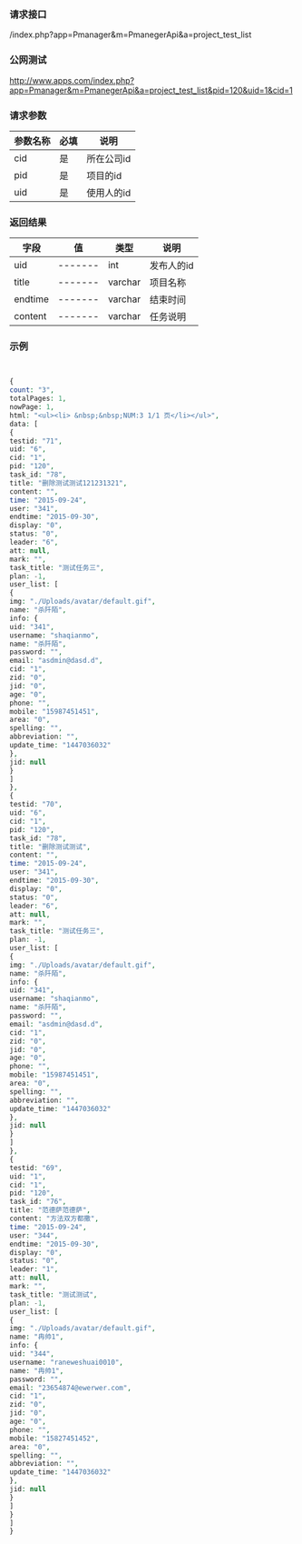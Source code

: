 ### **请求接口**
/index.php?app=Pmanager&m=PmanegerApi&a=project_test_list



### **公网测试**
http://www.apps.com/index.php?app=Pmanager&m=PmanegerApi&a=project_test_list&pid=120&uid=1&cid=1

### **请求参数**

| 参数名称  |必填|     说明      |
|------|-----|------|
| cid     | 是 |   所在公司id   |
| pid| 是 |  项目的id   |
| uid| 是 |  使用人的id   |

### **返回结果**
|字段        |值          |类型    |说明        |
| ---------  |--------    |-------- |--------  |
|uid|-------   |int    | 发布人的id  |
|title| -------     |varchar  |项目名称   |
|endtime|-------     |varchar   |结束时间|
|content| -------     |   varchar        |  任务说明    |


### **示例**
````php


{
count: "3",
totalPages: 1,
nowPage: 1,
html: "<ul><li> &nbsp;&nbsp;NUM:3 1/1 页</li></ul>",
data: [
{
testid: "71",
uid: "6",
cid: "1",
pid: "120",
task_id: "78",
title: "删除测试测试121231321",
content: "",
time: "2015-09-24",
user: "341",
endtime: "2015-09-30",
display: "0",
status: "0",
leader: "6",
att: null,
mark: "",
task_title: "测试任务三",
plan: -1,
user_list: [
{
img: "./Uploads/avatar/default.gif",
name: "杀阡陌",
info: {
uid: "341",
username: "shaqianmo",
name: "杀阡陌",
password: "",
email: "asdmin@dasd.d",
cid: "1",
zid: "0",
jid: "0",
age: "0",
phone: "",
mobile: "15987451451",
area: "0",
spelling: "",
abbreviation: "",
update_time: "1447036032"
},
jid: null
}
]
},
{
testid: "70",
uid: "6",
cid: "1",
pid: "120",
task_id: "78",
title: "删除测试测试",
content: "",
time: "2015-09-24",
user: "341",
endtime: "2015-09-30",
display: "0",
status: "0",
leader: "6",
att: null,
mark: "",
task_title: "测试任务三",
plan: -1,
user_list: [
{
img: "./Uploads/avatar/default.gif",
name: "杀阡陌",
info: {
uid: "341",
username: "shaqianmo",
name: "杀阡陌",
password: "",
email: "asdmin@dasd.d",
cid: "1",
zid: "0",
jid: "0",
age: "0",
phone: "",
mobile: "15987451451",
area: "0",
spelling: "",
abbreviation: "",
update_time: "1447036032"
},
jid: null
}
]
},
{
testid: "69",
uid: "1",
cid: "1",
pid: "120",
task_id: "76",
title: "范德萨范德萨",
content: "方法双方都撒",
time: "2015-09-24",
user: "344",
endtime: "2015-09-30",
display: "0",
status: "0",
leader: "1",
att: null,
mark: "",
task_title: "测试测试",
plan: -1,
user_list: [
{
img: "./Uploads/avatar/default.gif",
name: "冉帅1",
info: {
uid: "344",
username: "raneweshuai0010",
name: "冉帅1",
password: "",
email: "23654874@ewerwer.com",
cid: "1",
zid: "0",
jid: "0",
age: "0",
phone: "",
mobile: "15827451452",
area: "0",
spelling: "",
abbreviation: "",
update_time: "1447036032"
},
jid: null
}
]
}
]
}